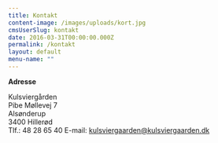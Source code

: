 ```yaml
---
title: Kontakt
content-image: /images/uploads/kort.jpg
cmsUserSlug: kontakt
date: 2016-03-31T00:00:00.000Z
permalink: /kontakt
layout: default
menu-name: ""
---
```


**Adresse**

Kulsviergården  
Pibe Møllevej 7  
Alsønderup  
3400 Hillerød  
Tlf.: 48 28 65 40
E-mail: kulsviergaarden@kulsviergaarden.dk
